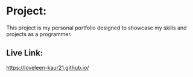 # Project:

This project is my personal portfolio designed to showcase my skills and projects as a programmer. 

## Live Link:
https://loveleen-kaur21.github.io/
